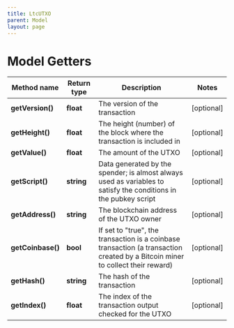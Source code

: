```yaml
---
title: LtcUTXO
parent: Model
layout: page
---
```


# Model Getters

Method name | Return type | Description | Notes
------------ | ------------- | ------------- | -------------
**getVersion()** | **float** | The version of the transaction | [optional]
**getHeight()** | **float** | The height (number) of the block where the transaction is included in | [optional]
**getValue()** | **float** | The amount of the UTXO | [optional]
**getScript()** | **string** | Data generated by the spender; is almost always used as variables to satisfy the conditions in the pubkey script | [optional]
**getAddress()** | **string** | The blockchain address of the UTXO owner | [optional]
**getCoinbase()** | **bool** | If set to "true", the transaction is a coinbase transaction (a transaction created by a Bitcoin miner to collect their reward) | [optional]
**getHash()** | **string** | The hash of the transaction | [optional]
**getIndex()** | **float** | The index of the transaction output checked for the UTXO | [optional]

